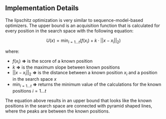 ## Implementation Details

The lipschitz optimization is very similar to sequence-model-based optimizers. The upper bound is an acquisition function that is calculated for every position in the search space with the following equation:

$$
U(x) = \min_{i=1...t}(f(x_i) + k \cdot || x-x_i ||_2)
$$

where:

- $f(x_i)$ **=>** is the score of a known position
- $k$ **=>** is the maximum slope between known positions
- $|| x-x_i ||_2$ **=>** is the distance between a known position $x_i$ and a position in the search space $x$
- $\min_{i=1...t}$ **=>** returns the minimum value of the calculations for the known positions $i=1...t$

The equation above results in an upper bound that looks like the known positions in the search space are connected with pyramid shaped lines, where the peaks are between the known positions. 
